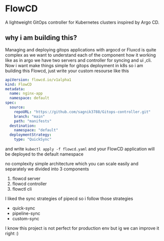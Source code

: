 #  FlowCD

A lightweight GitOps controller for Kubernetes clusters inspired by Argo CD.

## why i am building this?

Managing and deploying gitops applications with argocd or Fluxcd is quite complex as we want to understand each of the component how it working like as in argo we have two servers and controller for syncing and ui ,cli. Now i want make things simple for gitops deployment in k8s so i am building this Flowcd, just write your custom resourse like this 

```yaml
apiVersion: flowcd.io/v1alpha1
kind: FlowCD
metadata:
  name: nginx-app
  namespace: default
spec:
  source:
    repoURL: "https://github.com/sagnik3788/Gitops-controller.git"
    branch: "main"
    path: "manifests"
  destination:
    namespace: "default"
  deploymentStrategy:
    type: "QuickSync"
```

and write `kubectl apply -f flowcd.yaml` and your FlowCD application will be deployed to the default namespace


no complexity simple architecture which you can scale easily and separately
we divided into 3 components

1. flowcd server 
2. flowcd controller 
3. flowctl cli

I liked the sync strategies of pipecd so i follow those  strategies 

- quick-sync
- pipeline-sync
- custom-sync

I know this project is not perfect for production env but ig we can improve it right :)